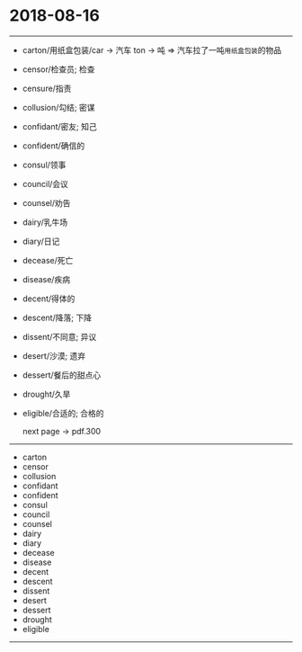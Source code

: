 # 2018-08-16

---

- carton/用纸盒包装/car -> 汽车 ton -> 吨 => 汽车拉了一吨`用纸盒包装`的物品
- censor/检查员; 检查
- censure/指责
- collusion/勾结; 密谋
- confidant/密友; 知己
- confident/确信的
- consul/领事
- council/会议
- counsel/劝告
- dairy/乳牛场
- diary/日记
- decease/死亡
- disease/疾病
- decent/得体的
- descent/降落; 下降
- dissent/不同意; 异议
- desert/沙漠; 遗弃
- dessert/餐后的甜点心
- drought/久旱
- eligible/合适的; 合格的

    next page -> pdf.300

---

- carton
- censor
- collusion
- confidant
- confident
- consul
- council
- counsel
- dairy
- diary
- decease
- disease
- decent
- descent
- dissent
- desert
- dessert
- drought
- eligible

---
